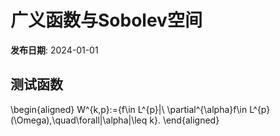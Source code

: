 # 广义函数与Sobolev空间

**发布日期**: 2024-01-01

## 测试函数

\begin{aligned}
W^{k,p}:=\{f\in L^{p}|\ \partial^{\alpha}f\in L^{p}(\Omega),\quad\forall|\alpha|\leq k\}.
\end{aligned}

